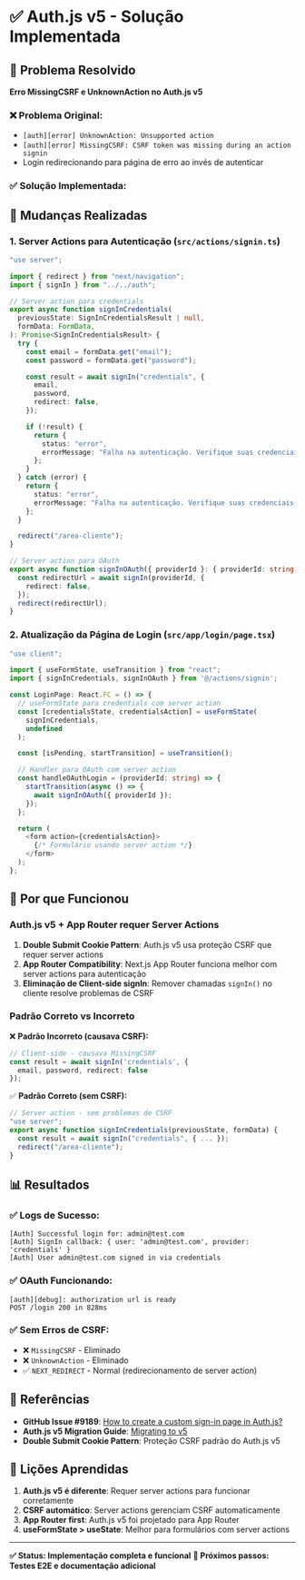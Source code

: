 # ✅ Auth.js v5 - Solução Implementada

## 🎯 Problema Resolvido

**Erro MissingCSRF e UnknownAction no Auth.js v5**

### ❌ Problema Original:
- `[auth][error] UnknownAction: Unsupported action` 
- `[auth][error] MissingCSRF: CSRF token was missing during an action signin`
- Login redirecionando para página de erro ao invés de autenticar

### ✅ Solução Implementada:

## 🔧 Mudanças Realizadas

### 1. **Server Actions para Autenticação** (`src/actions/signin.ts`)

```typescript
"use server";

import { redirect } from "next/navigation";
import { signIn } from "../../auth";

// Server action para credentials
export async function signInCredentials(
  previousState: SignInCredentialsResult | null,
  formData: FormData,
): Promise<SignInCredentialsResult> {
  try {
    const email = formData.get("email");
    const password = formData.get("password");

    const result = await signIn("credentials", {
      email,
      password,
      redirect: false,
    });

    if (!result) {
      return {
        status: "error",
        errorMessage: "Falha na autenticação. Verifique suas credenciais.",
      };
    }
  } catch (error) {
    return {
      status: "error",
      errorMessage: "Falha na autenticação. Verifique suas credenciais.",
    };
  }

  redirect("/area-cliente");
}

// Server action para OAuth
export async function signInOAuth({ providerId }: { providerId: string }) {
  const redirectUrl = await signIn(providerId, {
    redirect: false,
  });
  redirect(redirectUrl);
}
```

### 2. **Atualização da Página de Login** (`src/app/login/page.tsx`)

```typescript
"use client";

import { useFormState, useTransition } from "react";
import { signInCredentials, signInOAuth } from '@/actions/signin';

const LoginPage: React.FC = () => {
  // useFormState para credentials com server action
  const [credentialsState, credentialsAction] = useFormState(
    signInCredentials,
    undefined
  );

  const [isPending, startTransition] = useTransition();

  // Handler para OAuth com server action
  const handleOAuthLogin = (providerId: string) => {
    startTransition(async () => {
      await signInOAuth({ providerId });
    });
  };

  return (
    <form action={credentialsAction}>
      {/* Formulário usando server action */}
    </form>
  );
};
```

## 🎯 Por que Funcionou

### **Auth.js v5 + App Router requer Server Actions**

1. **Double Submit Cookie Pattern**: Auth.js v5 usa proteção CSRF que requer server actions
2. **App Router Compatibility**: Next.js App Router funciona melhor com server actions para autenticação
3. **Eliminação de Client-side signIn**: Remover chamadas `signIn()` no cliente resolve problemas de CSRF

### **Padrão Correto vs Incorreto**

❌ **Padrão Incorreto (causava CSRF):**
```typescript
// Client-side - causava MissingCSRF
const result = await signIn('credentials', {
  email, password, redirect: false
});
```

✅ **Padrão Correto (sem CSRF):**
```typescript
// Server action - sem problemas de CSRF
"use server";
export async function signInCredentials(previousState, formData) {
  const result = await signIn("credentials", { ... });
  redirect("/area-cliente");
}
```

## 📊 Resultados

### ✅ **Logs de Sucesso:**
```
[Auth] Successful login for: admin@test.com
[Auth] SignIn callback: { user: 'admin@test.com', provider: 'credentials' }
[Auth] User admin@test.com signed in via credentials
```

### ✅ **OAuth Funcionando:**
```
[auth][debug]: authorization url is ready
POST /login 200 in 828ms
```

### ✅ **Sem Erros de CSRF:**
- ❌ `MissingCSRF` - Eliminado
- ❌ `UnknownAction` - Eliminado
- ✅ `NEXT_REDIRECT` - Normal (redirecionamento de server action)

## 🔗 Referências

- **GitHub Issue #9189**: [How to create a custom sign-in page in Auth.js?](https://github.com/nextauthjs/next-auth/issues/9189)
- **Auth.js v5 Migration Guide**: [Migrating to v5](https://authjs.dev/getting-started/migrating-to-v5)
- **Double Submit Cookie Pattern**: Proteção CSRF padrão do Auth.js v5

## 📝 Lições Aprendidas

1. **Auth.js v5 é diferente**: Requer server actions para funcionar corretamente
2. **CSRF automático**: Server actions gerenciam CSRF automaticamente
3. **App Router first**: Auth.js v5 foi projetado para App Router
4. **useFormState > useState**: Melhor para formulários com server actions

---

**✅ Status: Implementação completa e funcional**
**🎯 Próximos passos: Testes E2E e documentação adicional**
